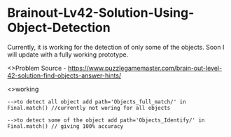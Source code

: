# Brainout-Lv42-Solution-Using-Object-Detection

Currently, it is working for the detection of only some of the objects. Soon I will update with a fully working prototype.



<>Problem Source -  https://www.puzzlegamemaster.com/brain-out-level-42-solution-find-objects-answer-hints/

<>working 

    -->to detect all object add path='Objects_full_match/' in Final.match() //currently not woring for all objects
    
    -->to detect some of the object add path='Objects_Identify/' in Final.match() // giving 100% accuracy
    
    
    
